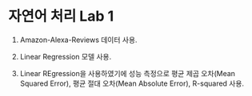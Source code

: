 # 자연어 처리 Lab 1

1. Amazon-Alexa-Reviews 데이터 사용.

2. Linear Regression 모델 사용.

3. Linear REgression을 사용하였기에 성능 측정으로 평균 제곱 오차(Mean Squared Error), 평균 절대 오차(Mean Absolute Error), R-squared 사용.
